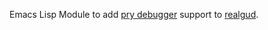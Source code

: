 Emacs Lisp Module to add [pry debugger](https://github.com/nixme/pry-debugger) support to [realgud](http://github.com/rocky/emacs-dbgr).
